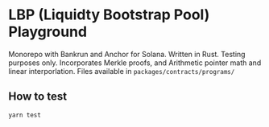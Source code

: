 # LBP (Liquidty Bootstrap Pool) Playground

Monorepo with Bankrun and Anchor for Solana. Written in Rust. Testing purposes only.
Incorporates Merkle proofs, and Arithmetic pointer math and linear interporlation. Files available in `packages/contracts/programs/`

## How to test

```
yarn test
```
